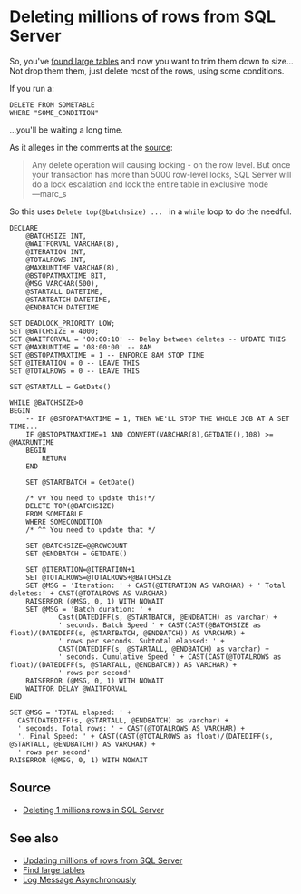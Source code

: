 ﻿# Deleting millions of rows from SQL Server

So, you've [found large tables](.\find_large_tables.md) and now you want to trim them down to size... Not drop them them, just delete most of the rows, using some conditions.

If you run a:

    DELETE FROM SOMETABLE
    WHERE "SOME_CONDITION"

...you'll be waiting a long time.

As it alleges in the comments at the [source](http://stackoverflow.com/questions/24785439/deleting-1-millions-rows-in-sql-server):

> Any delete operation will causing locking - on the row level. But once your transaction has more than 5000 row-level locks, SQL Server will do a lock escalation and lock the entire table in exclusive mode<br />&mdash;marc_s

So this uses `Delete top(@batchsize) ... ` in a `while` loop to do the needful.

	DECLARE
		@BATCHSIZE INT,
		@WAITFORVAL VARCHAR(8),
		@ITERATION INT,
		@TOTALROWS INT,
		@MAXRUNTIME VARCHAR(8),
		@BSTOPATMAXTIME BIT,
		@MSG VARCHAR(500),
		@STARTALL DATETIME,
		@STARTBATCH DATETIME,
		@ENDBATCH DATETIME

	SET DEADLOCK_PRIORITY LOW;
	SET @BATCHSIZE = 4000;
	SET @WAITFORVAL = '00:00:10' -- Delay between deletes -- UPDATE THIS
	SET @MAXRUNTIME = '08:00:00' -- 8AM
	SET @BSTOPATMAXTIME = 1 -- ENFORCE 8AM STOP TIME
	SET @ITERATION = 0 -- LEAVE THIS
	SET @TOTALROWS = 0 -- LEAVE THIS

	SET @STARTALL = GetDate()

	WHILE @BATCHSIZE>0
	BEGIN
		-- IF @BSTOPATMAXTIME = 1, THEN WE'LL STOP THE WHOLE JOB AT A SET TIME...
		IF @BSTOPATMAXTIME=1 AND CONVERT(VARCHAR(8),GETDATE(),108) >= @MAXRUNTIME
		BEGIN
			RETURN
		END

		SET @STARTBATCH = GetDate()

		/* vv You need to update this!*/
		DELETE TOP(@BATCHSIZE)
		FROM SOMETABLE
		WHERE SOMECONDITION
		/* ^^ You need to update that */

		SET @BATCHSIZE=@@ROWCOUNT
		SET @ENDBATCH = GETDATE()

		SET @ITERATION=@ITERATION+1
		SET @TOTALROWS=@TOTALROWS+@BATCHSIZE
		SET @MSG = 'Iteration: ' + CAST(@ITERATION AS VARCHAR) + ' Total deletes:' + CAST(@TOTALROWS AS VARCHAR)
		RAISERROR (@MSG, 0, 1) WITH NOWAIT
		SET @MSG = 'Batch duration: ' +
				Cast(DATEDIFF(s, @STARTBATCH, @ENDBATCH) as varchar) +
				' seconds. Batch Speed ' + CAST(CAST(@BATCHSIZE as float)/(DATEDIFF(s, @STARTBATCH, @ENDBATCH)) AS VARCHAR) +
				' rows per seconds. Subtotal elapsed: ' +
				CAST(DATEDIFF(s, @STARTALL, @ENDBATCH) as varchar) +
				' seconds. Cumulative Speed ' + CAST(CAST(@TOTALROWS as float)/(DATEDIFF(s, @STARTALL, @ENDBATCH)) AS VARCHAR) +
				' rows per second'
		RAISERROR (@MSG, 0, 1) WITH NOWAIT
		WAITFOR DELAY @WAITFORVAL
	END

	SET @MSG = 'TOTAL elapsed: ' +
	  CAST(DATEDIFF(s, @STARTALL, @ENDBATCH) as varchar) +
	  ' seconds. Total rows: ' + CAST(@TOTALROWS AS VARCHAR) +
	  '. Final Speed: ' + CAST(CAST(@TOTALROWS as float)/(DATEDIFF(s, @STARTALL, @ENDBATCH)) AS VARCHAR) +
	  ' rows per second'
	RAISERROR (@MSG, 0, 1) WITH NOWAIT

## Source

 * [Deleting 1 millions rows in SQL Server](http://stackoverflow.com/questions/24785439/deleting-1-millions-rows-in-sql-server)

## See also

 * [Updating millions of rows from SQL Server](update_millions_of_rows.md)
 * [Find large tables](.\find_large_tables.md)
 * [Log Message Asynchronously](.\Log_Message_During_LongRunning_Proc.md)